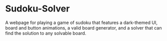 # Sudoku-Solver
A webpage for playing a game of sudoku that features a dark-themed UI, board and button animations, a valid board generator, and a solver that can find the solution to any solvable board.
